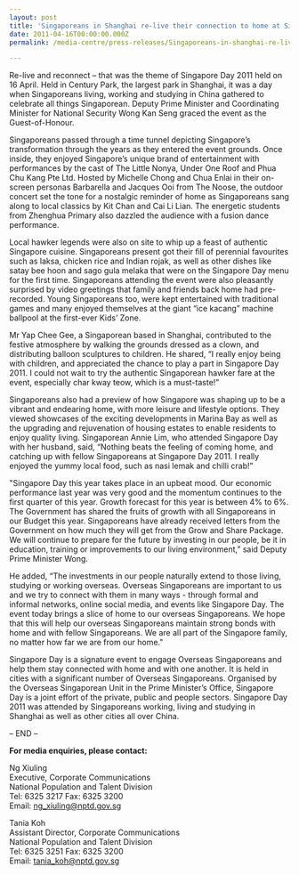 ```yaml
---
layout: post
title: 'Singaporeans in Shanghai re-live their connection to home at Singapore Day 2011'
date: 2011-04-16T00:00:00.000Z
permalink: /media-centre/press-releases/Singaporeans-in-shanghai-re-live-their-connection-to-home-at-singapore-day-2011

---
```



Re-live and reconnect – that was the theme of Singapore Day 2011 held on 16 April. Held in Century Park, the largest park in Shanghai, it was a day when Singaporeans living, working and studying in China gathered to celebrate all things Singaporean. Deputy Prime Minister and Coordinating Minister for National Security Wong Kan Seng graced the event as the Guest-of-Honour.

Singaporeans passed through a time tunnel depicting Singapore’s transformation through the years as they entered the event grounds. Once inside, they enjoyed Singapore’s unique brand of entertainment with performances by the cast of The Little Nonya, Under One Roof and Phua Chu Kang Pte Ltd. Hosted by Michelle Chong and Chua Enlai in their on-screen personas Barbarella and Jacques Ooi from The Noose, the outdoor concert set the tone for a nostalgic reminder of home as Singaporeans sang along to local classics by Kit Chan and Cai Li Lian. The energetic students from Zhenghua Primary also dazzled the audience with a fusion dance performance.

Local hawker legends were also on site to whip up a feast of authentic Singapore cuisine. Singaporeans present got their fill of perennial favourites such as laksa, chicken rice and Indian rojak, as well as other dishes like satay bee hoon and sago gula melaka that were on the Singapore Day menu for the first time. Singaporeans attending the event were also pleasantly surprised by video greetings that family and friends back home had pre-recorded. Young Singaporeans too, were kept entertained with traditional games and many enjoyed themselves at the giant “ice kacang” machine ballpool at the first-ever Kids’ Zone.

Mr Yap Chee Gee, a Singaporean based in Shanghai, contributed to the festive atmosphere by walking the grounds dressed as a clown, and distributing balloon sculptures to children. He shared, “I really enjoy being with children, and appreciated the chance to play a part in Singapore Day 2011. I could not wait to try the authentic Singaporean hawker fare at the event, especially char kway teow, which is a must-taste!”

Singaporeans also had a preview of how Singapore was shaping up to be a vibrant and endearing home, with more leisure and lifestyle options. They viewed showcases of the exciting developments in Marina Bay as well as the upgrading and rejuvenation of housing estates to enable residents to enjoy quality living. Singaporean Annie Lim, who attended Singapore Day with her husband, said, “Nothing beats the feeling of coming home, and catching up with fellow Singaporeans at Singapore Day 2011. I really enjoyed the yummy local food, such as nasi lemak and chilli crab!”

"Singapore Day this year takes place in an upbeat mood. Our economic performance last year was very good and the momentum continues to the first quarter of this year. Growth forecast for this year is between 4% to 6%. The Government has shared the fruits of growth with all Singaporeans in our Budget this year. Singaporeans have already received letters from the Government on how much they will get from the Grow and Share Package. We will continue to prepare for the future by investing in our people, be it in education, training or improvements to our living environment,” said Deputy Prime Minister Wong.

He added, “The investments in our people naturally extend to those living, studying or working overseas. Overseas Singaporeans are important to us and we try to connect with them in many ways - through formal and informal networks, online social media, and events like Singapore Day. The event today brings a slice of home to our overseas Singaporeans. We hope that this will help our overseas Singaporeans maintain strong bonds with home and with fellow Singaporeans. We are all part of the Singapore family, no matter how far we are from our home."

Singapore Day is a signature event to engage Overseas Singaporeans and help them stay connected with home and with one another. It is held in cities with a significant number of Overseas Singaporeans. Organised by the Overseas Singaporean Unit in the Prime Minister’s Office, Singapore Day is a joint effort of the private, public and people sectors. Singapore Day 2011 was attended by Singaporeans working, living and studying in Shanghai as well as other cities all over China.

– END –

**For media enquiries, please contact:**

Ng Xiuling  
Executive, Corporate Communications  
National Population and Talent Division  
Tel: 6325 3217 Fax: 6325 3200  
Email: <a href="mailto:ng_xiuling@nptd.gov.sg">ng_xiuling@nptd.gov.sg</a>


Tania Koh  
Assistant Director, Corporate Communications  
National Population and Talent Division  
Tel: 6325 3251 Fax: 6325 3200  
Email: <a href="mailto:tania_koh@nptd.gov.sg">tania_koh@nptd.gov.sg</a>


